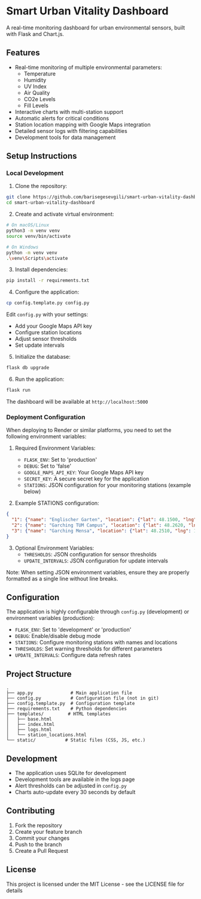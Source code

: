 # Smart Urban Vitality Dashboard

A real-time monitoring dashboard for urban environmental sensors, built with Flask and Chart.js.

## Features

- Real-time monitoring of multiple environmental parameters:
  - Temperature
  - Humidity
  - UV Index
  - Air Quality
  - CO2e Levels
  - Fill Levels
- Interactive charts with multi-station support
- Automatic alerts for critical conditions
- Station location mapping with Google Maps integration
- Detailed sensor logs with filtering capabilities
- Development tools for data management

## Setup Instructions

### Local Development

1. Clone the repository:
```bash
git clone https://github.com/barisegesevgili/smart-urban-vitality-dashboard.git
cd smart-urban-vitality-dashboard
```

2. Create and activate virtual environment:
```bash
# On macOS/Linux
python3 -m venv venv
source venv/bin/activate

# On Windows
python -m venv venv
.\venv\Scripts\activate
```

3. Install dependencies:
```bash
pip install -r requirements.txt
```

4. Configure the application:
```bash
cp config.template.py config.py
```
Edit `config.py` with your settings:
- Add your Google Maps API key
- Configure station locations
- Adjust sensor thresholds
- Set update intervals

5. Initialize the database:
```bash
flask db upgrade
```

6. Run the application:
```bash
flask run
```

The dashboard will be available at `http://localhost:5000`

### Deployment Configuration

When deploying to Render or similar platforms, you need to set the following environment variables:

1. Required Environment Variables:
   - `FLASK_ENV`: Set to 'production'
   - `DEBUG`: Set to 'false'
   - `GOOGLE_MAPS_API_KEY`: Your Google Maps API key
   - `SECRET_KEY`: A secure secret key for the application
   - `STATIONS`: JSON configuration for your monitoring stations (example below)

2. Example STATIONS configuration:
```json
{
  "1": {"name": "Englischer Garten", "location": {"lat": 48.1500, "lng": 11.5833}},
  "2": {"name": "Garching TUM Campus", "location": {"lat": 48.2620, "lng": 11.6670}},
  "3": {"name": "Garching Mensa", "location": {"lat": 48.2510, "lng": 11.6520}}
}
```

3. Optional Environment Variables:
   - `THRESHOLDS`: JSON configuration for sensor thresholds
   - `UPDATE_INTERVALS`: JSON configuration for update intervals

Note: When setting JSON environment variables, ensure they are properly formatted as a single line without line breaks.

## Configuration

The application is highly configurable through `config.py` (development) or environment variables (production):

- `FLASK_ENV`: Set to 'development' or 'production'
- `DEBUG`: Enable/disable debug mode
- `STATIONS`: Configure monitoring stations with names and locations
- `THRESHOLDS`: Set warning thresholds for different parameters
- `UPDATE_INTERVALS`: Configure data refresh rates

## Project Structure

```
.
├── app.py              # Main application file
├── config.py           # Configuration file (not in git)
├── config.template.py  # Configuration template
├── requirements.txt    # Python dependencies
├── templates/         # HTML templates
│   ├── base.html
│   ├── index.html
│   ├── logs.html
│   └── station_locations.html
└── static/           # Static files (CSS, JS, etc.)
```

## Development

- The application uses SQLite for development
- Development tools are available in the logs page
- Alert thresholds can be adjusted in `config.py`
- Charts auto-update every 30 seconds by default

## Contributing

1. Fork the repository
2. Create your feature branch
3. Commit your changes
4. Push to the branch
5. Create a Pull Request

## License

This project is licensed under the MIT License - see the LICENSE file for details 